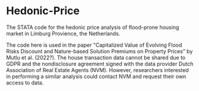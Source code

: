 # Hedonic-Price
The STATA code for the hedonic price analysis of flood-prone housing market in Limburg Provience, the Netherlands.

The code here is used in the paper "Capitalized Value of Evolving Flood Risks Discount and Nature-based Solution Premiums on Property Prices” by Mutlu et al. (2022?). The house transaction data cannot be shared due to GDPR and the nondisclosure agreement signed with the data provider Dutch Association of Real Estate Agents (NVM). However, researchers interested in performing a similar analysis could contact NVM and request their own access to data.
